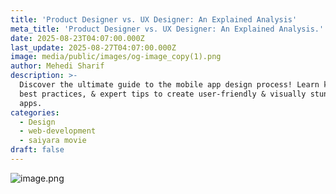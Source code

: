 ```yaml
---
title: 'Product Designer vs. UX Designer: An Explained Analysis'
meta_title: 'Product Designer vs. UX Designer: An Explained Analysis.'
date: 2025-08-23T04:07:00.000Z
last_update: 2025-08-27T04:07:00.000Z
image: media/public/images/og-image_copy(1).png
author: Mehedi Sharif
description: >-
  Discover the ultimate guide to the mobile app design process! Learn key steps,
  best practices, & expert tips to create user-friendly & visually stunning
  apps.
categories:
  - Design
  - web-development
  - saiyara movie
draft: false
---
```

![image.png](/images/image_copy\(5\).png)
